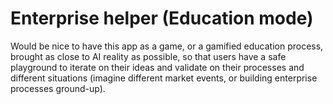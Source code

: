 # Enterprise helper (Education mode)

Would be nice to have this app as a game, or a gamified education process, brought as close to AI reality as possible, so that users have a safe playground to iterate on their ideas and validate on their processes and different situations (imagine different market events, or building enterprise processes ground-up).